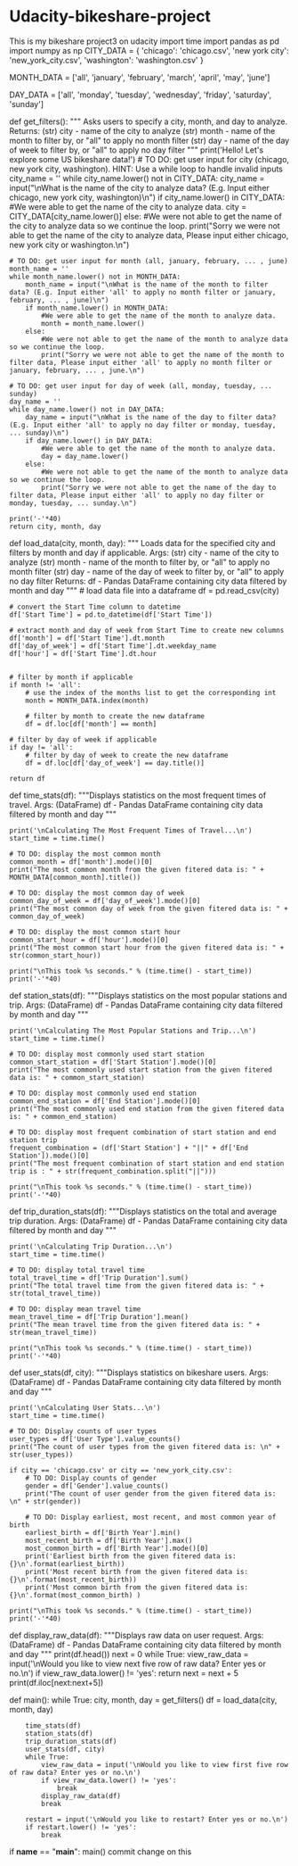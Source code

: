 # Udacity-bikeshare-project
This is my bikeshare project3 on udacity
import time
import pandas as pd
import numpy as np
CITY_DATA = { 'chicago': 'chicago.csv',
              'new york city': 'new_york_city.csv',
              'washington': 'washington.csv' }

MONTH_DATA = ['all', 'january', 'february', 'march', 'april', 'may', 'june']

DAY_DATA = ['all', 'monday', 'tuesday', 'wednesday', 'friday', 'saturday', 'sunday']

def get_filters():
    """
    Asks users to specify a city, month, and day to analyze.
    Returns:
        (str) city - name of the city to analyze
        (str) month - name of the month to filter by, or "all" to apply no month filter
        (str) day - name of the day of week to filter by, or "all" to apply no day filter
    """
    print('Hello! Let\'s explore some US bikeshare data!') 
    # TO DO: get user input for city (chicago, new york city, washington). HINT: Use a while loop to handle invalid inputs
    city_name = ''
    while city_name.lower() not in CITY_DATA:
        city_name = input("\nWhat is the name of the city to analyze data? (E.g. Input either chicago, new york city, washington)\n")
        if city_name.lower() in CITY_DATA:
            #We were able to get the name of the city to analyze data.
            city = CITY_DATA[city_name.lower()]
        else:
            #We were not able to get the name of the city to analyze data so we continue the loop.
            print("Sorry we were not able to get the name of the city to analyze data, Please input either chicago, new york city or washington.\n")

    # TO DO: get user input for month (all, january, february, ... , june)
    month_name = ''
    while month_name.lower() not in MONTH_DATA:
        month_name = input("\nWhat is the name of the month to filter data? (E.g. Input either 'all' to apply no month filter or january, february, ... , june)\n")
        if month_name.lower() in MONTH_DATA:
            #We were able to get the name of the month to analyze data.
            month = month_name.lower()
        else:
            #We were not able to get the name of the month to analyze data so we continue the loop.
            print("Sorry we were not able to get the name of the month to filter data, Please input either 'all' to apply no month filter or january, february, ... , june.\n")

    # TO DO: get user input for day of week (all, monday, tuesday, ... sunday)
    day_name = ''
    while day_name.lower() not in DAY_DATA:
        day_name = input("\nWhat is the name of the day to filter data? (E.g. Input either 'all' to apply no day filter or monday, tuesday, ... sunday)\n")
        if day_name.lower() in DAY_DATA:
            #We were able to get the name of the month to analyze data.
            day = day_name.lower()
        else:
            #We were not able to get the name of the month to analyze data so we continue the loop.
            print("Sorry we were not able to get the name of the day to filter data, Please input either 'all' to apply no day filter or monday, tuesday, ... sunday.\n")

    print('-'*40)
    return city, month, day


def load_data(city, month, day):
    """
    Loads data for the specified city and filters by month and day if applicable.
    Args:
        (str) city - name of the city to analyze
        (str) month - name of the month to filter by, or "all" to apply no month filter
        (str) day - name of the day of week to filter by, or "all" to apply no day filter
    Returns:
        df - Pandas DataFrame containing city data filtered by month and day
    """
    # load data file into a dataframe
    df = pd.read_csv(city)

    # convert the Start Time column to datetime
    df['Start Time'] = pd.to_datetime(df['Start Time'])

    # extract month and day of week from Start Time to create new columns
    df['month'] = df['Start Time'].dt.month
    df['day_of_week'] = df['Start Time'].dt.weekday_name
    df['hour'] = df['Start Time'].dt.hour


    # filter by month if applicable
    if month != 'all':
        # use the index of the months list to get the corresponding int
        month = MONTH_DATA.index(month)

        # filter by month to create the new dataframe
        df = df.loc[df['month'] == month]

    # filter by day of week if applicable
    if day != 'all':
        # filter by day of week to create the new dataframe
        df = df.loc[df['day_of_week'] == day.title()]

    return df


def time_stats(df):
    """Displays statistics on the most frequent times of travel.
    Args:
        (DataFrame) df - Pandas DataFrame containing city data filtered by month and day
    """

    print('\nCalculating The Most Frequent Times of Travel...\n')
    start_time = time.time()

    # TO DO: display the most common month
    common_month = df['month'].mode()[0]
    print("The most common month from the given fitered data is: " + MONTH_DATA[common_month].title())

    # TO DO: display the most common day of week
    common_day_of_week = df['day_of_week'].mode()[0]
    print("The most common day of week from the given fitered data is: " + common_day_of_week)

    # TO DO: display the most common start hour
    common_start_hour = df['hour'].mode()[0]
    print("The most common start hour from the given fitered data is: " + str(common_start_hour))

    print("\nThis took %s seconds." % (time.time() - start_time))
    print('-'*40)


def station_stats(df):
    """Displays statistics on the most popular stations and trip.
    Args:
        (DataFrame) df - Pandas DataFrame containing city data filtered by month and day
    """

    print('\nCalculating The Most Popular Stations and Trip...\n')
    start_time = time.time()

    # TO DO: display most commonly used start station
    common_start_station = df['Start Station'].mode()[0]
    print("The most commonly used start station from the given fitered data is: " + common_start_station)

    # TO DO: display most commonly used end station
    common_end_station = df['End Station'].mode()[0]
    print("The most commonly used end station from the given fitered data is: " + common_end_station)

    # TO DO: display most frequent combination of start station and end station trip
    frequent_combination = (df['Start Station'] + "||" + df['End Station']).mode()[0]
    print("The most frequent combination of start station and end station trip is : " + str(frequent_combination.split("||")))

    print("\nThis took %s seconds." % (time.time() - start_time))
    print('-'*40)


def trip_duration_stats(df):
    """Displays statistics on the total and average trip duration.
    Args:
        (DataFrame) df - Pandas DataFrame containing city data filtered by month and day
    """

    print('\nCalculating Trip Duration...\n')
    start_time = time.time()

    # TO DO: display total travel time
    total_travel_time = df['Trip Duration'].sum()
    print("The total travel time from the given fitered data is: " + str(total_travel_time))

    # TO DO: display mean travel time
    mean_travel_time = df['Trip Duration'].mean()
    print("The mean travel time from the given fitered data is: " + str(mean_travel_time))

    print("\nThis took %s seconds." % (time.time() - start_time))
    print('-'*40)


def user_stats(df, city):
    """Displays statistics on bikeshare users.
    Args:
        (DataFrame) df - Pandas DataFrame containing city data filtered by month and day
    """

    print('\nCalculating User Stats...\n')
    start_time = time.time()

    # TO DO: Display counts of user types
    user_types = df['User Type'].value_counts()
    print("The count of user types from the given fitered data is: \n" + str(user_types))

    if city == 'chicago.csv' or city == 'new_york_city.csv':
        # TO DO: Display counts of gender
        gender = df['Gender'].value_counts()
        print("The count of user gender from the given fitered data is: \n" + str(gender))

        # TO DO: Display earliest, most recent, and most common year of birth
        earliest_birth = df['Birth Year'].min()
        most_recent_birth = df['Birth Year'].max()
        most_common_birth = df['Birth Year'].mode()[0]
        print('Earliest birth from the given fitered data is: {}\n'.format(earliest_birth))
        print('Most recent birth from the given fitered data is: {}\n'.format(most_recent_birth))
        print('Most common birth from the given fitered data is: {}\n'.format(most_common_birth) )

    print("\nThis took %s seconds." % (time.time() - start_time))
    print('-'*40)


def display_raw_data(df):
    """Displays raw data on user request.
    Args:
        (DataFrame) df - Pandas DataFrame containing city data filtered by month and day
    """
    print(df.head())
    next = 0
    while True:
        view_raw_data = input('\nWould you like to view next five row of raw data? Enter yes or no.\n')
        if view_raw_data.lower() != 'yes':
            return
        next = next + 5
        print(df.iloc[next:next+5])


def main():
    while True:
        city, month, day = get_filters()
        df = load_data(city, month, day)

        time_stats(df)
        station_stats(df)
        trip_duration_stats(df)
        user_stats(df, city)
        while True:
            view_raw_data = input('\nWould you like to view first five row of raw data? Enter yes or no.\n')
            if view_raw_data.lower() != 'yes':
                break
            display_raw_data(df)
            break

        restart = input('\nWould you like to restart? Enter yes or no.\n')
        if restart.lower() != 'yes':
            break


if __name__ == "__main__":
    main()
commit change on this 
